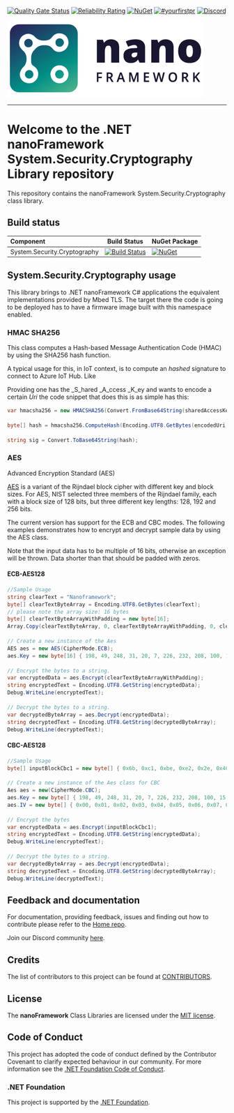 [![Quality Gate Status](https://sonarcloud.io/api/project_badges/measure?project=nanoframework_System.Security.Cryptography&metric=alert_status)](https://sonarcloud.io/dashboard?id=nanoframework_System.Security.Cryptography) [![Reliability Rating](https://sonarcloud.io/api/project_badges/measure?project=nanoframework_System.Security.Cryptography&metric=reliability_rating)](https://sonarcloud.io/dashboard?id=nanoframework_System.Security.Cryptography) [![NuGet](https://img.shields.io/nuget/dt/nanoFramework.System.Security.Cryptography.svg?label=NuGet&style=flat&logo=nuget)](https://www.nuget.org/packages/nanoFramework.System.Security.Cryptography/) [![#yourfirstpr](https://img.shields.io/badge/first--timers--only-friendly-blue.svg)](https://github.com/nanoframework/Home/blob/main/CONTRIBUTING.md) [![Discord](https://img.shields.io/discord/478725473862549535.svg?logo=discord&logoColor=white&label=Discord&color=7289DA)](https://discord.gg/gCyBu8T)

![nanoFramework logo](https://raw.githubusercontent.com/nanoframework/Home/main/resources/logo/nanoFramework-repo-logo.png)

-----

# Welcome to the .NET **nanoFramework** System.Security.Cryptography Library repository

This repository contains the nanoFramework System.Security.Cryptography class library.

## Build status

| Component | Build Status | NuGet Package |
|:-|---|---|
| System.Security.Cryptography | [![Build Status](https://dev.azure.com/nanoframework/System.Security.Cryptography/_apis/build/status%2FSystem.Security.Cryptography?branchName=main)](https://dev.azure.com/nanoframework/System.Security.Cryptography/_build/latest?definitionId=68&branchName=main) | [![NuGet](https://img.shields.io/nuget/v/nanoFramework.System.Security.Cryptography.svg?label=NuGet&style=flat&logo=nuget)](https://www.nuget.org/packages/nanoFramework.System.Security.Cryptography/) |

## System.Security.Cryptography usage

This library brings to .NET nanoFramework C# applications the equivalent implementations provided by Mbed TLS. The target there the code is going to be deployed has to have a firmware image built with this namespace enabled.

### HMAC SHA256

This class computes a Hash-based Message Authentication Code (HMAC) by using the SHA256 hash function.

A typical usage for this, in IoT context, is to compute an _hashed_ signature to connect to Azure IoT Hub. Like

Providing one has the _S_hared _A_ccess _K_ey and wants to encode a certain _Uri_ the code snippet that does this is as simple has this:

```csharp
var hmacsha256 = new HMACSHA256(Convert.FromBase64String(sharedAccessKey));

byte[] hash = hmacsha256.ComputeHash(Encoding.UTF8.GetBytes(encodedUri + "\n" + expiry));

string sig = Convert.ToBase64String(hash);
```

### AES

Advanced Encryption Standard (AES)

[AES](https://en.wikipedia.org/wiki/Advanced_Encryption_Standard) is a variant of the Rijndael block cipher with different key and block sizes. For AES, NIST selected three members of the Rijndael family, each with a block size of 128 bits, but three different key lengths: 128, 192 and 256 bits.

The current version has support for the ECB and CBC modes.
The following examples demonstrates how to encrypt and decrypt sample data by using the AES class.

Note that the input data has to be multiple of 16 bits, otherwise an exception will be thrown.
Data shorter than that should be padded with zeros.

#### ECB-AES128

```csharp
//Sample Usage
string clearText = "Nanoframework";
byte[] clearTextByteArray = Encoding.UTF8.GetBytes(clearText);
// please note the array size: 16 bytes
byte[] clearTextByteArrayWithPadding = new byte[16];
Array.Copy(clearTextByteArray, 0, clearTextByteArrayWithPadding, 0, clearTextByteArray.Length);

// Create a new instance of the Aes
AES aes = new AES(CipherMode.ECB);
aes.Key = new byte[16] { 198, 49, 248, 31, 20, 7, 226, 232, 208, 100, 15, 11, 2, 32, 213, 243 };

// Encrypt the bytes to a string.
var encryptedData = aes.Encrypt(clearTextByteArrayWithPadding);
string encryptedText = Encoding.UTF8.GetString(encryptedData);
Debug.WriteLine(encryptedText);

// Decrypt the bytes to a string.
var decryptedByteArray = aes.Decrypt(encryptedData);
string decryptedText = Encoding.UTF8.GetString(decryptedByteArray);
Debug.WriteLine(decryptedText);
```

#### CBC-AES128

```csharp
//Sample Usage
byte[] inputBlockCbc1 = new byte[] { 0x6b, 0xc1, 0xbe, 0xe2, 0x2e, 0x40, 0x9f, 0x96, 0xe9, 0x3d, 0x7e, 0x11, 0x73, 0x93, 0x17, 0x2a };

// Create a new instance of the Aes class for CBC
Aes aes = new(CipherMode.CBC);
aes.Key = new byte[] { 198, 49, 248, 31, 20, 7, 226, 232, 208, 100, 15, 11, 2, 32, 213, 243 };;
aes.IV = new byte[] { 0x00, 0x01, 0x02, 0x03, 0x04, 0x05, 0x06, 0x07, 0x08, 0x09, 0x0a, 0x0b, 0x0c, 0x0d, 0x0e, 0x0f };

// Encrypt the bytes
var encryptedData = aes.Encrypt(inputBlockCbc1);
string encryptedText = Encoding.UTF8.GetString(encryptedData);
Debug.WriteLine(encryptedText);

// Decrypt the bytes to a string.
var decryptedByteArray = aes.Decrypt(encryptedData);
string decryptedText = Encoding.UTF8.GetString(decryptedByteArray);
Debug.WriteLine(decryptedText);
```

## Feedback and documentation

For documentation, providing feedback, issues and finding out how to contribute please refer to the [Home repo](https://github.com/nanoframework/Home).

Join our Discord community [here](https://discord.gg/gCyBu8T).

## Credits

The list of contributors to this project can be found at [CONTRIBUTORS](https://github.com/nanoframework/Home/blob/main/CONTRIBUTORS.md).

## License

The **nanoFramework** Class Libraries are licensed under the [MIT license](LICENSE.md).

## Code of Conduct

This project has adopted the code of conduct defined by the Contributor Covenant to clarify expected behaviour in our community.
For more information see the [.NET Foundation Code of Conduct](https://dotnetfoundation.org/code-of-conduct).

### .NET Foundation

This project is supported by the [.NET Foundation](https://dotnetfoundation.org).
